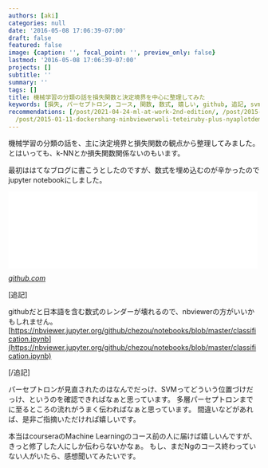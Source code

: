 ```yaml
---
authors: [aki]
categories: null
date: '2016-05-08 17:06:39-07:00'
draft: false
featured: false
image: {caption: '', focal_point: '', preview_only: false}
lastmod: '2016-05-08 17:06:39-07:00'
projects: []
subtitle: ''
summary: ''
tags: []
title: 機械学習の分類の話を損失関数と決定境界を中心に整理してみた
keywords: [損失, パーセプトロン, コース, 関数, 数式, 嬉しい, github, 追記, svm, coursera]
recommendations: [/post/2021-04-24-ml-at-work-2nd-edition/, /post/2015-11-23-sympytojupyter-notebookdeshu-shi-nomemowoqu-rou/,
  /post/2015-01-11-dockershang-ninbviewerwoli-teteiruby-plus-nyaplotdemiao-itagurahuwogong-you-dekiruyounisitemita/]
---
```


機械学習の分類の話を、主に決定境界と損失関数の観点から整理してみました。 とはいっても、k-NNとか損失関数関係ないのもいます。

最初ははてなブログに書こうとしたのですが、数式を埋め込むのが辛かったのでjupyter notebookにしました。

<iframe src="//hatenablog-parts.com/embed?url=https%3A%2F%2Fgithub.com%2Fchezou%2Fnotebooks%2Fblob%2Fmaster%2Fclassification.ipynb" title="chezou/notebooks" class="embed-card embed-webcard" scrolling="no" frameborder="0" style="display: block; width: 100%; height: 155px; max-width: 500px; margin: 10px 0px;"></iframe><cite class="hatena-citation"><a href="https://github.com/chezou/notebooks/blob/master/classification.ipynb">github.com</a></cite>

[追記]

githubだと日本語を含む数式のレンダーが壊れるので、nbviewerの方がいいかもしれません。[https://nbviewer.jupyter.org/github/chezou/notebooks/blob/master/classification.ipynb](https://nbviewer.jupyter.org/github/chezou/notebooks/blob/master/classification.ipynb)

[/追記]

パーセプトロンが見直されたのはなんでだっけ、SVMってどういう位置づけだっけ、というのを確認できればなぁと思っています。 多層パーセプトロンまでに至るところの流れがうまく伝わればなぁと思っています。 間違いなどがあれば、是非ご指摘いただければ嬉しいです。

本当はcourseraのMachine Learningのコース前の人に届けば嬉しいんですが、きっと修了した人にしか伝わらないかなぁ。 もし、まだNgのコース終わっていない人がいたら、感想聞いてみたいです。